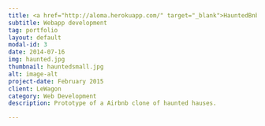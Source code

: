 ```yaml
---
title: <a href="http://aloma.herokuapp.com/" target="_blank">HauntedBnb</a>
subtitle: Webapp development
tag: portfolio
layout: default
modal-id: 3
date: 2014-07-16
img: haunted.jpg
thumbnail: hauntedsmall.jpg
alt: image-alt
project-date: February 2015
client: LeWagon
category: Web Development
description: Prototype of a Airbnb clone of haunted hauses.

---
```

